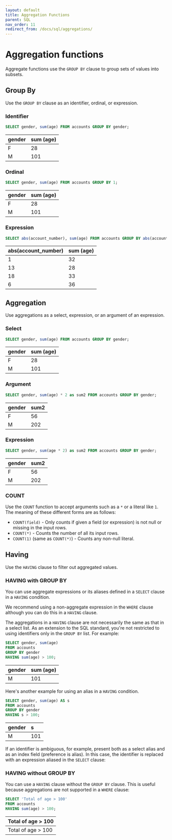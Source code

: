 ```yaml
---
layout: default
title: Aggregation Functions
parent: SQL
nav_order: 11
redirect_from: /docs/sql/aggregations/
---
```


# Aggregation functions

Aggregate functions use the `GROUP BY` clause to group sets of values into subsets.

## Group By

Use the `GROUP BY` clause as an identifier, ordinal, or expression.

### Identifier

```sql
SELECT gender, sum(age) FROM accounts GROUP BY gender;
```

| gender | sum (age)
:--- | :---
F | 28 |
M | 101 |

### Ordinal

```sql
SELECT gender, sum(age) FROM accounts GROUP BY 1;
```

| gender | sum (age)
:--- | :---
F | 28 |
M | 101 |

### Expression

```sql
SELECT abs(account_number), sum(age) FROM accounts GROUP BY abs(account_number);
```

| abs(account_number) | sum (age)
:--- | :---
| 1  | 32  |
| 13 | 28  |
| 18 | 33  |
| 6  | 36  |

## Aggregation

Use aggregations as a select, expression, or an argument of an expression.

### Select

```sql
SELECT gender, sum(age) FROM accounts GROUP BY gender;
```

| gender | sum (age)
:--- | :---
F | 28 |
M | 101 |

### Argument

```sql
SELECT gender, sum(age) * 2 as sum2 FROM accounts GROUP BY gender;
```

| gender | sum2
:--- | :---
F | 56 |
M | 202 |

### Expression

```sql
SELECT gender, sum(age * 2) as sum2 FROM accounts GROUP BY gender;
```

| gender | sum2
:--- | :---
F | 56 |
M | 202 |

### COUNT

Use the `COUNT` function to accept arguments such as a `*` or a literal like `1`.
The meaning of these different forms are as follows:

- `COUNT(field)` - Only counts if given a field (or expression) is not null or missing in the input rows.
- `COUNT(*)` - Counts the number of all its input rows.
- `COUNT(1)` (same as `COUNT(*)`) - Counts any non-null literal.

## Having

Use the `HAVING` clause to filter out aggregated values.

### HAVING with GROUP BY

You can use aggregate expressions or its aliases defined in a `SELECT` clause in a `HAVING` condition.

We recommend using a non-aggregate expression in the `WHERE` clause although you can do this in a `HAVING` clause.

The aggregations in a `HAVING` clause are not necessarily the same as that in a select list. As an extension to the SQL standard, you're not restricted to using identifiers only in the `GROUP BY` list.
For example:

```sql
SELECT gender, sum(age)
FROM accounts
GROUP BY gender
HAVING sum(age) > 100;
```

| gender | sum (age)
:--- | :---
M | 101 |

Here's another example for using an alias in a `HAVING` condition.

```sql
SELECT gender, sum(age) AS s
FROM accounts
GROUP BY gender
HAVING s > 100;
```

| gender | s
:--- | :---
M | 101 |

If an identifier is ambiguous, for example, present both as a select alias and as an index field (preference is alias). In this case, the identifier is replaced with an expression aliased in the `SELECT` clause:

### HAVING without GROUP BY

You can use a `HAVING` clause without the `GROUP BY` clause. This is useful because aggregations are not supported in a `WHERE` clause:

```sql
SELECT 'Total of age > 100'
FROM accounts
HAVING sum(age) > 100;
```

| Total of age > 100 |
:--- |
Total of age > 100 |
